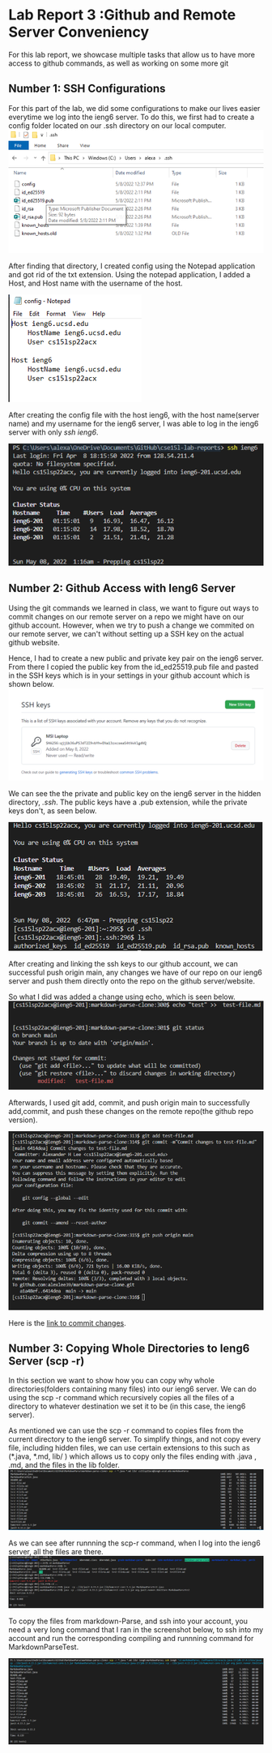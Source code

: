 # Lab Report 3 :Github and Remote Server Conveniency

For this lab report, we showcase multiple tasks that allow us to have more access to github commands, as well as working on some more git
## Number 1: SSH Configurations
For this part of the lab, we did some configurations to make our lives easier everytime we log into the ieng6 server. To do this, we first had to create a config folder located on our .ssh directory on our local computer.
![SS](/labrep3ss/labrep3sshdirectory.png)

After finding that directory, I created config using the Notepad application and got rid of the txt extension. Using the notepad application, I added a Host, and Host name with the username of the host. 

![SS](/labrep3ss/labrep3-ssh.png)

After creating the config file with the host ieng6, with the host name(server name) and my username for the ieng6 server, I was able to log in the ieng6 server with only *ssh ieng6*.

![SS](/labrep3ss/labrep3ssh2.png)


## Number 2: Github Access with Ieng6 Server

Using the git commands we learned in class, we want to figure out ways to commit changes on our remote server on a repo we might have on our github account. However, when we try to push a change we commited on our remote server, we can't without setting up a SSH key on the actual github website.

Hence, I had to create a new public and private key pair on the ieng6 server. From there I copied the public key from the id_ed25519.pub file and pasted in the SSH keys which is in your settings in your github account which is shown below.
![SS](/labrep3ss/labrep3sshkeys.png)

We can see the the private and public key on the ieng6 server in the hidden directory, *.ssh*. The public keys have a .pub extension, while the private keys don't, as seen below.

![SS](/labrep3ss/labrepp2.png)

After creating and linking the ssh keys to our github account, we can successful push origin main, any changes we have of our repo on our ieng6 server and push them directly onto the repo on the github server/website.

So what I did was added a change using echo, which is seen below.
![SS](/labrep3ss/labrep3p2-3.png)

Afterwards, I used git add, commit, and push origin main to successfully add,commit, and push these changes on the remote repo(the github repo version).

![SS](/labrep3ss/labrep3p2-4.png)

Here is the 
[link to commit changes](https://github.com/alexlee39/markdown-parse-clone/commit/6414deaa6d824ba436dc928049ba8fe392d45bee).

## Number 3: Copying Whole Directories to Ieng6 Server (scp -r)

In this section we want to show how you can copy why whole directories(folders containing many files) into our ieng6 server. We can do using the scp -r command which recursively copies all the files of a directory to whatever destination we set it to be (in this case, the ieng6 server).

As mentioned we can use the scp -r command to copies files from the current directory to the ieng6 server. To simplify things, and not copy every file, including hidden files, we can use certain extensions to this such as (*.java, *.md, lib/ ) which allows us to copy only the files ending with .java , .md, and the files in the lib folder.
![SS](/labrep3ss/labrep3p3.1.png)

As we can see after runnning the scp-r command, when I log into the ieng6 server, all the files are there.
![SS](/labrep3ss/labrep3p3.2.png)

To copy the files from markdown-Parse, and ssh into your account, you need a very long command that I ran in the screenshot below, to ssh into my account and run the corresponding compiling and runnning command for MarkdownParseTest.

![SS](/labrep3ss/labrep3p3.3.png)